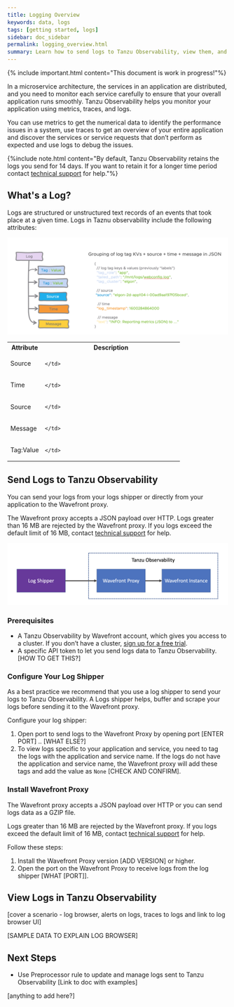 ```yaml
---
title: Logging Overview
keywords: data, logs
tags: [getting started, logs]
sidebar: doc_sidebar
permalink: logging_overview.html
summary: Learn how to send logs to Tanzu Observability, view them, and make decisions from the logs data.
---
```


{% include important.html content="This document is work in progress!"%}

In a microservice architecture, the services in an application are distributed, and you need to monitor each service carefully to ensure that your overall application runs smoothly. Tanzu Observability helps you monitor your application using metrics, traces, and logs. 

You can use metrics to get the numerical data to identify the performance issues in a system, use traces to get an overview of your entire application and discover the services or service requests that don’t perform as expected and use logs to debug the issues.

{%include note.html content="By default, Tanzu Observability retains the logs you send for 14 days. If you want to retain it for a longer time period contact [technical support](https://docs.wavefront.com/wavefront_support_feedback.html#support) for help."%}

## What's a Log?

Logs are structured or unstructured text records of an events that took place at a given time. Logs in Taznu observability include the following attributes:

![Gives an overview of the attributes in a log. They are listed in the table below](images/logging_log_image.png)


<table style="width: 100;">
  <tr>
    <th width="20%">
      Attribute
    </th>
    <th width="80%">
      Description
    </th>
  </tr>
  <tr>
    <td>
      Source
    </td>
    <td markdown="span">
      
    </td>
  </tr>
  <tr>
    <td>
      Time
    </td>
    <td>
      
    </td>
  </tr>
  <tr>
    <td>
      Source
    </td>
    <td>
      
    </td>
  </tr>
  <tr>
    <td>
      Message
    </td>
    <td>
      
    </td>
  </tr>
  <tr>
    <td>
      Tag:Value
    </td>
    <td>
      
    </td>
  </tr>
</table>

## Send Logs to Tanzu Observability

You can send your logs from your logs shipper or directly from your application to the Wavefront proxy.

The Wavefront proxy accepts a JSON payload over HTTP. Logs greater than 16 MB are rejected by the Wavefront proxy. If you logs exceed the default limit of 16 MB, contact [technical support](https://docs.wavefront.com/wavefront_support_feedback.html#support) for help.

![shows how data goes from the log shipper to the wavefront proxy and then to the Wavefront instance](images/logging_send_data.png)

### Prerequisites

* A Tanzu Observability by Wavefront account, which gives you access to a cluster. If you don’t have a cluster, [sign up for a free trial](https://tanzu.vmware.com/observability-trial).
* A specific API token to let you send logs data to Tanzu Observability. [HOW TO GET THIS?]

### Configure Your Log Shipper

As a best practice we recommend that you use a log shipper to send your logs to Tanzu Observability. A Logs shipper helps, buffer and scrape your logs before sending it to the Wavefront proxy.

Configure your log shipper:
  1. Open port to send logs to the Wavefront Proxy by opening port [ENTER PORT] .. [WHAT ELSE?]
  1. To view logs specific to your application and service, you need to tag the logs with the application and service name. If the logs do not have the application and service name, the Wavefront proxy will add these tags and add the value as `None` [CHECK AND CONFIRM].

### Install Wavefront Proxy 

The Wavefront proxy accepts a JSON payload over HTTP or you can send logs data as a GZIP file. 

Logs greater than 16 MB are rejected by the Wavefront proxy. If you logs exceed the default limit of 16 MB, contact [technical support](https://docs.wavefront.com/wavefront_support_feedback.html#support) for help.

Follow these steps:
1. Install the Wavefront Proxy version [ADD VERSION] or higher.
1. Open the port on the Wavefront Proxy to receive logs from the log shipper [WHAT [PORT]].

## View Logs in Tanzu Observability

[cover a scenario - log browser, alerts on logs, traces to logs and link to log browser UI]

[SAMPLE DATA TO EXPLAIN LOG BROWSER]

## Next Steps

* Use Preprocessor rule to update and manage logs sent to Tanzu Observability [Link to doc with examples]

[anything to add here?]
